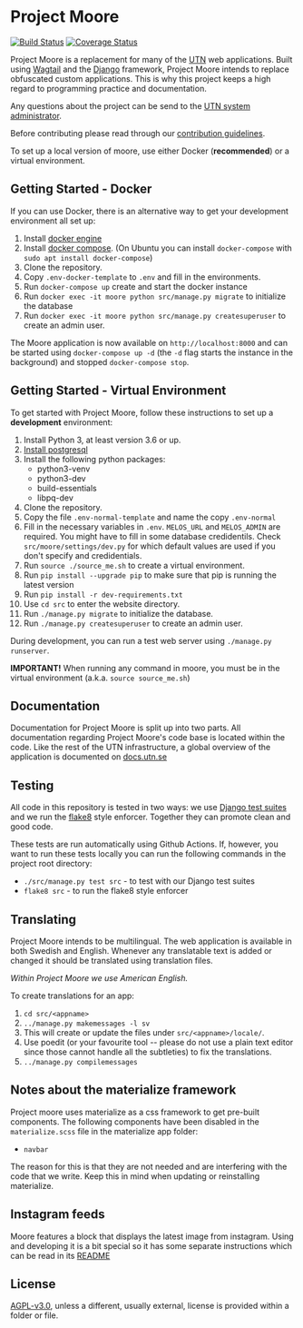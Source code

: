 # Project Moore

[![Build Status](https://travis-ci.org/UTNkar/moore.svg?branch=development)](https://travis-ci.org/UTNkar/moore)
[![Coverage Status](https://coveralls.io/repos/github/UTNkar/moore/badge.svg?branch=development)](https://coveralls.io/github/UTNkar/moore?branch=development)

Project Moore is a replacement for many of the [UTN](https://utn.se/) web
applications. Built using [Wagtail](https://wagtail.io/) and the [Django](https://www.djangoproject.com/) framework, Project
Moore intends to replace obfuscated custom applications. This is why this
project keeps a high regard to programming practice and documentation.

Any questions about the project can be send to the [UTN system
administrator](mailto:admin@utn.se).

Before contributing please read through our [contribution
guidelines](CONTRIBUTING.md).

To set up a local version of moore, use either Docker (**recommended**) or a virtual environment.

## Getting Started - Docker

If you can use Docker, there is an alternative way to get your development
environment all set up:

1. Install [docker engine](https://docs.docker.com/engine/install/)
1. Install [docker compose](https://docs.docker.com/compose/install/).
(On Ubuntu you can install `docker-compose` with `sudo apt install docker-compose`)
1. Clone the repository.
2. Copy `.env-docker-template` to `.env` and fill in the environments.
3. Run `docker-compose up` create and start the docker instance
4. Run `docker exec -it moore python src/manage.py migrate` to initialize the
database
5. Run `docker exec -it moore python src/manage.py createsuperuser` to create an admin
user.

The Moore application is now available on `http://localhost:8000` and can be started using `docker-compose up -d` (the `-d` flag starts the instance in the background) and stopped `docker-compose stop`.

## Getting Started - Virtual Environment

To get started with Project Moore, follow these instructions to set up a
**development** environment:

1. Install Python 3, at least version 3.6 or up.
2. [Install postgresql](INSTALLING_POSTGRES.md)
2. Install the following python packages:
   - python3-venv
   - python3-dev
   - build-essentials
   - libpq-dev
3. Clone the repository.
3. Copy the file `.env-normal-template` and name the copy `.env-normal`
3. Fill in the necessary variables in `.env`. `MELOS_URL` and `MELOS_ADMIN` are required. You might have to fill in some database credidentils. Check `src/moore/settings/dev.py` for which default values are used if you don't specify and credidentials.
4. Run `source ./source_me.sh` to create a virtual environment.
4. Run `pip install --upgrade pip` to make sure that pip is running the latest version
5. Run `pip install -r dev-requirements.txt`
6. Use `cd src` to enter the website directory.
7. Run `./manage.py migrate` to initialize the database.
8. Run `./manage.py createsuperuser` to create an admin user.

During development, you can run a test web server using `./manage.py runserver`.

**IMPORTANT!** When running any command in moore, you must be in the virtual environment (a.k.a. `source source_me.sh`)


## Documentation

Documentation for Project Moore is split up into two parts. All documentation
regarding Project Moore's code base is located within the code. Like the rest
of the UTN infrastructure, a global overview of the application is documented
on [docs.utn.se](https://docs.utn.se/)

## Testing

All code in this repository is tested in two ways: we use [Django test
suites](https://docs.djangoproject.com/en/1.10/topics/testing/) and we run the
[flake8](http://flake8.pycqa.org/en/latest/) style enforcer. Together they can
promote clean and good code.

These tests are run automatically using Github Actions.
If, however, you want to run these tests locally you can run the following
commands in the project root directory:

- `./src/manage.py test src` - to test with our Django test suites
- `flake8 src` - to run the flake8 style enforcer

## Translating

Project Moore intends to be multilingual. The web application is available in
both Swedish and English. Whenever any translatable text is added or changed it
should be translated using translation files.

*Within Project Moore we use American English.*

To create translations for an app:

1. `cd src/<appname>`
1. `../manage.py makemessages -l sv`
2. This will create or update the files under `src/<appname>/locale/`.
3. Use poedit (or your favourite tool -- please do not use a plain text editor
since those cannot handle all the subtleties) to fix the translations.
4. `../manage.py compilemessages`

## Notes about the materialize framework

Project moore uses materialize as a css framework to get pre-built components.
The following components have been disabled in the `materialize.scss` file in the materialize app folder:

- `navbar`

The reason for this is that they are not needed and are interfering with the code that we write. Keep this in mind
when updating or reinstalling materialize.

## Instagram feeds

Moore features a block that displays the latest image from instagram.
Using and developing it is a bit special so it has some separate instructions which can be read in its [README](/src/instagram/README.md)

## License

[AGPL-v3.0](LICENSE), unless a different, usually external, license is provided within a folder or file.
